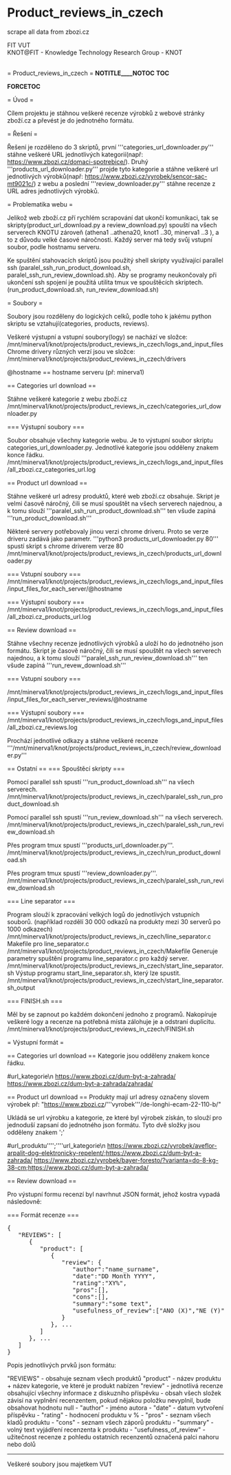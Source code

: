 # Product_reviews_in_czech

scrape all data from zbozi.cz

FIT VUT <br />
KNOT@FIT - Knowledge Technology Research Group - KNOT <br /><br />



= Product_reviews_in_czech =
__NOTITLE____NOTOC__
__TOC__

<!-- Začátek automaticky generované sekce --><!-- ID: 1134 -->
__FORCETOC__

= Úvod =

Cílem projektu je stáhnou veškeré recenze výrobků z webové stránky zboží.cz a převést je do jednotného formátu.

= Řešení =

Řešení je rozděleno do 3 skriptů, první '''categories_url_downloader.py''' stáhne veškeré URL jednotlivých kategorií(např: https://www.zbozi.cz/domaci-spotrebice/). Druhý '''products_url_downloader.py''' projde tyto kategorie a stáhne veškeré url jednotlivých výrobků(např: https://www.zbozi.cz/vyrobek/sencor-sac-mt9021c/) z webu a poslední '''review_downloader.py''' stáhne recenze z URL adres jednotlivých výrobků.

= Problematika webu =

Jelikož web zboží.cz pří rychlém scrapování dat ukončí komunikaci, tak se skripty(product_url_download.py a review_download.py) spouští na všech serverech KNOTU zároveň (athena1 ..athena20, knot1 ..30, minerva1 ..3 ), a to z důvodu velké časové náročnosti. Každý server má tedy svůj vstupní soubor, podle hostnamu serveru.

Ke spuštění stahovacích skriptů jsou použitý shell skripty využívající parallel ssh (paralel_ssh_run_product_download.sh, paralel_ssh_run_review_download.sh). Aby se programy neukončovaly při ukončení ssh spojení je použitá utilita tmux ve spouštěcích skriptech. (run_product_download.sh, run_review_download.sh)

= Soubory =

Soubory jsou rozděleny do logických celků, podle toho k jakému python skriptu se vztahují(categories, products, reviews).

Veškeré výstupní a vstupní soubory(logy) se nachází ve složce: 
   /mnt/minerva1/knot/projects/product_reviews_in_czech/logs_and_input_files
Chrome drivery různých verzí jsou ve složce:
    /mnt/minerva1/knot/projects/product_reviews_in_czech/drivers

@hostname == hostname serveru (př: minerva1)

== Categories url download ==

Stáhne veškeré kategorie z webu zboží.cz
   /mnt/minerva1/knot/projects/product_reviews_in_czech/categories_url_downloader.py

=== Výstupní soubory ===

Soubor obsahuje všechny kategorie webu. Je to výstupní soubor skriptu categories_url_downloader.py. Jednotlivé kategorie jsou odděleny znakem konce řádku.
   /mnt/minerva1/knot/projects/product_reviews_in_czech/logs_and_input_files/all_zbozi.cz_categories_url.log

== Product url download ==

Stáhne veškeré url adresy produktů, které web zboží.cz obsahuje. Skript je velmi časově náročný, čili se musí spouštět na všech serverech najednou, a k tomu slouží '''paralel_ssh_run_product_download.sh''' ten všude zapíná '''run_product_download.sh'''

Některé servery potřebovaly jinou verzi chrome driveru. Proto se verze driveru zadává jako parametr. '''python3 products_url_downloader.py 80''' spustí skript s chrome driverem verze 80
  /mnt/minerva1/knot/projects/product_reviews_in_czech/products_url_downloader.py

=== Vstupní soubory ===
   /mnt/minerva1/knot/projects/product_reviews_in_czech/logs_and_input_files/input_files_for_each_server/@hostname

=== Výstupní soubory ===
  /mnt/minerva1/knot/projects/product_reviews_in_czech/logs_and_input_files/all_zbozi.cz_products_url.log

== Review download ==

Stáhne všechny recenze jednotlivých výrobků a uloží ho do jednotného json formátu. Skript je časově náročný, čili se musí spouštět na všech serverech najednou, a k tomu slouží '''paralel_ssh_run_review_download.sh''' ten všude zapíná '''run_revew_download.sh'''

=== Vstupní soubory ===
  
   /mnt/minerva1/knot/projects/product_reviews_in_czech/logs_and_input_files/input_files_for_each_server_reviews/@hostname

=== Výstupní soubory ===
  /mnt/minerva1/knot/projects/product_reviews_in_czech/logs_and_input_files/all_zbozi.cz_reviews.log


Prochází jednotlivé odkazy a stáhne veškeré recenze
   '''/mnt/minerva1/knot/projects/product_reviews_in_czech/review_downloader.py'''

== Ostatní ==
=== Spouštěcí skripty ===

Pomocí parallel ssh spustí '''run_product_download.sh''' na všech serverech.
    /mnt/minerva1/knot/projects/product_reviews_in_czech/paralel_ssh_run_product_download.sh

Pomocí parallel ssh spustí '''run_review_download.sh''' na všech serverech.
    /mnt/minerva1/knot/projects/product_reviews_in_czech/paralel_ssh_run_review_download.sh

Přes program tmux spustí '''products_url_downloader.py'''.
    /mnt/minerva1/knot/projects/product_reviews_in_czech/run_product_download.sh

Přes program tmux spustí '''review_downloader.py'''.
    /mnt/minerva1/knot/projects/product_reviews_in_czech/paralel_ssh_run_review_download.sh

=== Line separator ===

Program slouží k zpracování velkých logů do jednotlivých vstupních souborů. (například rozdělí 30 000 odkazů na produkty mezi 30 serverů po 1000 odkazech)
 /mnt/minerva1/knot/projects/product_reviews_in_czech/line_separator.c
Makefile pro line_separator.c
 /mnt/minerva1/knot/projects/product_reviews_in_czech/Makefile
Generuje parametry spuštění programu line_separator.c pro každý server.
 /mnt/minerva1/knot/projects/product_reviews_in_czech/start_line_separator.sh
Výstup programu start_line_separator.sh, který lze spustit.
 /mnt/minerva1/knot/projects/product_reviews_in_czech/start_line_separator.sh_output

=== FINISH.sh ===

Měl by se zapnout po každém dokončení jednoho z programů. Nakopíruje veškeré logy a recenze na potřebná místa zálohuje je a odstraní duplicitu.
 /mnt/minerva1/knot/projects/product_reviews_in_czech/FINISH.sh

= Výstupní formát =

== Categories url download ==
Kategorie jsou odděleny znakem konce řádku.

   #url_kategorie\n
   https://www.zbozi.cz/dum-byt-a-zahrada/
   https://www.zbozi.cz/dum-byt-a-zahrada/zahrada/

== Product url download ==
Produkty mají url adresy označeny slovem výrobek př: "<nowiki>https://www.zbozi.cz</nowiki>/'''vyrobek'''/de-longhi-ecam-22-110-b/"

Ukládá se url výrobku a kategorie, ze které byl výrobek získán, to slouží pro jednoduší zapsaní do jednotného json formátu. Tyto dvě složky jsou odděleny znakem ';'

   #url_produktu'''';''''url_kategorie\n
   https://www.zbozi.cz/vyrobek/aveflor-arpalit-dog-elektronicky-repelent/;https://www.zbozi.cz/dum-byt-a-zahrada/
   https://www.zbozi.cz/vyrobek/bayer-foresto/?varianta=do-8-kg-38-cm;https://www.zbozi.cz/dum-byt-a-zahrada/

== Review download ==

Pro výstupní formu recenzí byl navrhnut JSON formát, jehož kostra vypadá následovně:

=== Formát recenze ===
<pre>
{
   "REVIEWS": [
      {
         "product": [
            {
               "review": {	
                  "author":"name_surname",
                  "date":"DD Month YYYY",
                  "rating":"XY%",
                  "pros":[],
                  "cons":[],
                  "summary":"some text",
                  "usefulness_of_review":["ANO (X)","NE (Y)"]
               }
            }, ...
         ]
      }, ...
   ]
}
</pre>

Popis jednotlivých prvků json formátu:

 "REVIEWS" - obsahuje seznam všech produktů
 "product" - název produktu + název kategorie, ve které je produkt nabízen
 "review"  - jednotlivá recenze obsahující všechny informace z diskuzního příspěvku
           - obsah všech složek závisí na vyplnění recenzentem, pokud nějakou položku nevyplnil, bude obsahovat hodnotu null
           - "author" - jméno autora
           - "date" - datum vytvoření příspěvku
           - "rating" - hodnocení produktu v %
           - "pros" - seznam všech kladů produktu
           - "cons" - seznam všech záporů produktu
           - "summary" - volný text vyjádření recenzenta k produktu
           - "usefulness_of_review" - užitečnost recenze z pohledu ostatních recenzentů označená palci nahoru nebo dolů



----
<!-- Konec automaticky generované sekce -->





Veškeré soubory jsou majetkem VUT


